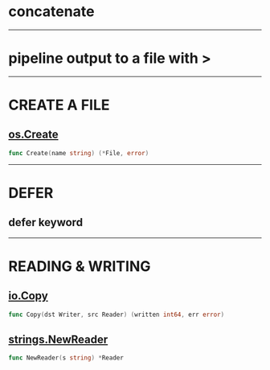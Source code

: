 # concatenate

*** 

# pipeline output to a file with > 

***
# CREATE A FILE

## [os.Create](https://godoc.org/os#Create)
``` Go
func Create(name string) (*File, error)
```

*** 

# DEFER
## defer keyword

***

# READING & WRITING

## [io.Copy](https://godoc.org/io#Copy)
``` Go
func Copy(dst Writer, src Reader) (written int64, err error)
```

## [strings.NewReader](https://godoc.org/strings#NewReader)
``` Go
func NewReader(s string) *Reader
```